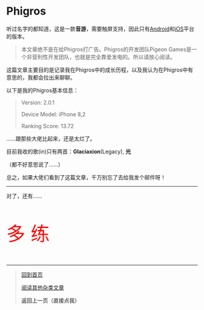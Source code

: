 # Phigros

听过名字的都知道，这是一款**音游**，需要触屏支持，因此只有[Android](https://www.taptap.com/app/165287)和[iOS](https://apps.apple.com/cn/app/id1454809109)平台的版本。

> 本文章绝不是在给Phigros打广告。Phigros的开发团队Pigeon Games是一个非营利性开发团队，也就是完全靠爱发电的。所以请放心阅读。

这篇文章主要目的是记录我在Phigros中的成长历程，以及我认为在Phigros中有意思的，我都会拉出来聊聊。

以下是我的Phigros基本信息：

> Version: 2.0.1
>
> Device Model: iPhone 8,2
>
> Ranking Score: 13.72

……跟那些大佬比起来，还是太烂了。

目前我收的歌(in)只有两首：**Glaciaxion**(Legacy), **光**

（都不好意思说了……）

总之，如果大佬们看到了这篇文章，千万别忘了去给我发个邮件呀！

---

对了，还有……

<p style="color:red;font-size:50px">多 练</p>

---

>  [回到首页](../README.md) 
>
>  [阅读其他杂类文章](杂项.md)
>
>  <a onClick="javascript :history.back(-1);">返回上一页（直接点我）</a>